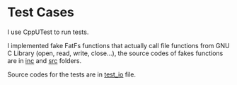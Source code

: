 # Test Cases

I use CppUTest to run tests.

I implemented fake FatFs functions that actually call file functions from GNU C Library (open, read, write, close...), the source codes of fakes functions are in [inc](inc) and [src](src) folders.

Source codes for the tests are in [test_io](test_io.cpp) file.
